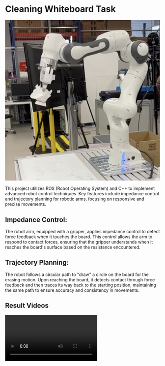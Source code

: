 #  Cleaning Whiteboard Task

![cleaning_whiteboard_tasks.png](media/cleaning_whiteboard_tasks.png)

This project utilizes ROS (Robot Operating System) and C++ to implement advanced robot control techniques. Key features include impedance control and trajectory planning for robotic arms, focusing on responsive and precise movements.

## Impedance Control: 
The robot arm, equipped with a gripper, applies impedance control to detect force feedback when it touches the board. This control allows the arm to respond to contact forces, ensuring that the gripper understands when it reaches the board's surface based on the resistance encountered.

## Trajectory Planning: 
The robot follows a circular path to "draw" a circle on the board for the erasing motion. Upon reaching the board, it detects contact through force feedback and then traces its way back to the starting position, maintaining the same path to ensure accuracy and consistency in movements.

## Result Videos

![Cleaning_whiteboard](media/Cleaning_whiteboard_taks.mp4)
